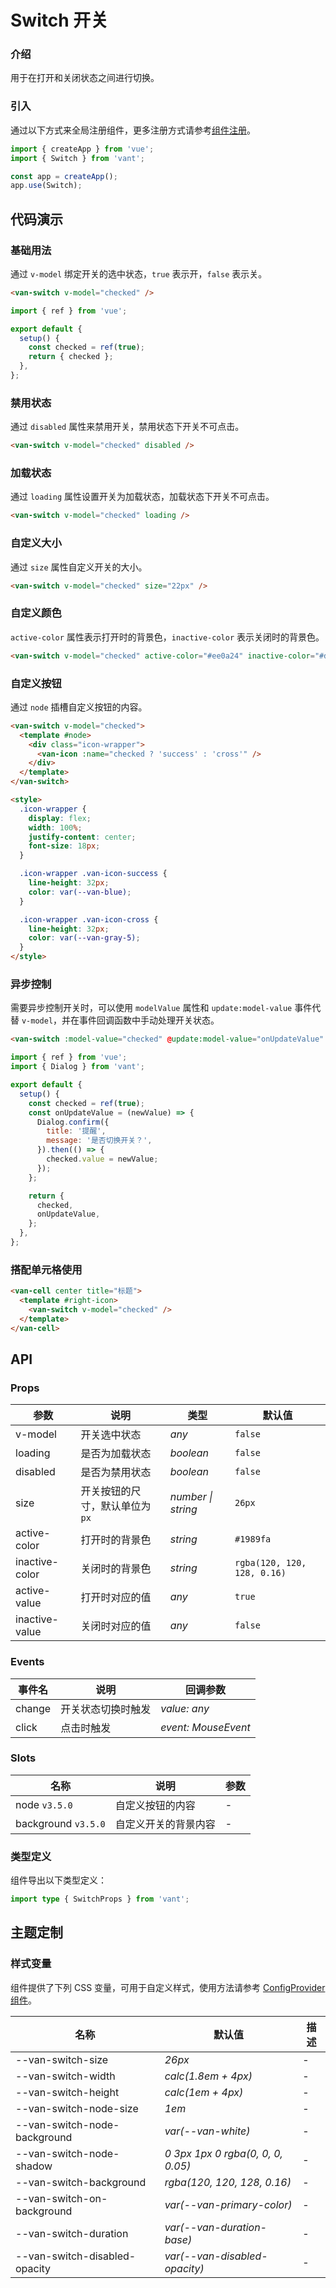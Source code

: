 # Switch 开关

### 介绍

用于在打开和关闭状态之间进行切换。

### 引入

通过以下方式来全局注册组件，更多注册方式请参考[组件注册](#/zh-CN/advanced-usage#zu-jian-zhu-ce)。

```js
import { createApp } from 'vue';
import { Switch } from 'vant';

const app = createApp();
app.use(Switch);
```

## 代码演示

### 基础用法

通过 `v-model` 绑定开关的选中状态，`true` 表示开，`false` 表示关。

```html
<van-switch v-model="checked" />
```

```js
import { ref } from 'vue';

export default {
  setup() {
    const checked = ref(true);
    return { checked };
  },
};
```

### 禁用状态

通过 `disabled` 属性来禁用开关，禁用状态下开关不可点击。

```html
<van-switch v-model="checked" disabled />
```

### 加载状态

通过 `loading` 属性设置开关为加载状态，加载状态下开关不可点击。

```html
<van-switch v-model="checked" loading />
```

### 自定义大小

通过 `size` 属性自定义开关的大小。

```html
<van-switch v-model="checked" size="22px" />
```

### 自定义颜色

`active-color` 属性表示打开时的背景色，`inactive-color` 表示关闭时的背景色。

```html
<van-switch v-model="checked" active-color="#ee0a24" inactive-color="#dcdee0" />
```

### 自定义按钮

通过 `node` 插槽自定义按钮的内容。

```html
<van-switch v-model="checked">
  <template #node>
    <div class="icon-wrapper">
      <van-icon :name="checked ? 'success' : 'cross'" />
    </div>
  </template>
</van-switch>

<style>
  .icon-wrapper {
    display: flex;
    width: 100%;
    justify-content: center;
    font-size: 18px;
  }

  .icon-wrapper .van-icon-success {
    line-height: 32px;
    color: var(--van-blue);
  }

  .icon-wrapper .van-icon-cross {
    line-height: 32px;
    color: var(--van-gray-5);
  }
</style>
```

### 异步控制

需要异步控制开关时，可以使用 `modelValue` 属性和 `update:model-value` 事件代替 `v-model`，并在事件回调函数中手动处理开关状态。

```html
<van-switch :model-value="checked" @update:model-value="onUpdateValue" />
```

```js
import { ref } from 'vue';
import { Dialog } from 'vant';

export default {
  setup() {
    const checked = ref(true);
    const onUpdateValue = (newValue) => {
      Dialog.confirm({
        title: '提醒',
        message: '是否切换开关？',
      }).then(() => {
        checked.value = newValue;
      });
    };

    return {
      checked,
      onUpdateValue,
    };
  },
};
```

### 搭配单元格使用

```html
<van-cell center title="标题">
  <template #right-icon>
    <van-switch v-model="checked" />
  </template>
</van-cell>
```

## API

### Props

| 参数 | 说明 | 类型 | 默认值 |
| --- | --- | --- | --- |
| v-model | 开关选中状态 | _any_ | `false` |
| loading | 是否为加载状态 | _boolean_ | `false` |
| disabled | 是否为禁用状态 | _boolean_ | `false` |
| size | 开关按钮的尺寸，默认单位为 `px` | _number \| string_ | `26px` |
| active-color | 打开时的背景色 | _string_ | `#1989fa` |
| inactive-color | 关闭时的背景色 | _string_ | `rgba(120, 120, 128, 0.16)` |
| active-value | 打开时对应的值 | _any_ | `true` |
| inactive-value | 关闭时对应的值 | _any_ | `false` |

### Events

| 事件名 | 说明               | 回调参数            |
| ------ | ------------------ | ------------------- |
| change | 开关状态切换时触发 | _value: any_        |
| click  | 点击时触发         | _event: MouseEvent_ |

### Slots

| 名称                | 说明                 | 参数 |
| ------------------- | -------------------- | ---- |
| node `v3.5.0`       | 自定义按钮的内容     | -    |
| background `v3.5.0` | 自定义开关的背景内容 | -    |

### 类型定义

组件导出以下类型定义：

```ts
import type { SwitchProps } from 'vant';
```

## 主题定制

### 样式变量

组件提供了下列 CSS 变量，可用于自定义样式，使用方法请参考 [ConfigProvider 组件](#/zh-CN/config-provider)。

| 名称                          | 默认值                            | 描述 |
| ----------------------------- | --------------------------------- | ---- |
| --van-switch-size             | _26px_                            | -    |
| --van-switch-width            | _calc(1.8em + 4px)_               | -    |
| --van-switch-height           | _calc(1em + 4px)_                 | -    |
| --van-switch-node-size        | _1em_                             | -    |
| --van-switch-node-background  | _var(--van-white)_                | -    |
| --van-switch-node-shadow      | _0 3px 1px 0 rgba(0, 0, 0, 0.05)_ | -    |
| --van-switch-background       | _rgba(120, 120, 128, 0.16)_       | -    |
| --van-switch-on-background    | _var(--van-primary-color)_        | -    |
| --van-switch-duration         | _var(--van-duration-base)_        | -    |
| --van-switch-disabled-opacity | _var(--van-disabled-opacity)_     | -    |
